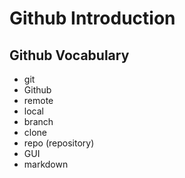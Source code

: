 # Github Introduction

## Github Vocabulary
- git
- Github
- remote
- local
- branch
- clone
- repo (repository)
- GUI
- markdown

